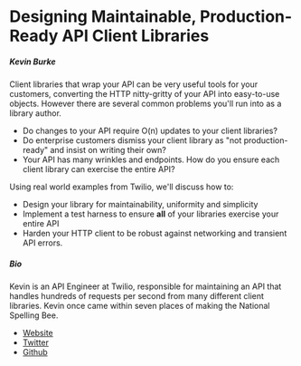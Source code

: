 # Designing Maintainable, Production-Ready API Client Libraries

##### Kevin Burke

Client libraries that wrap your API can be very useful tools for your customers,
converting the HTTP nitty-gritty of your API into easy-to-use objects. However
there are several common problems you'll run into as a library author.

- Do changes to your API require O(n) updates to your client libraries?
- Do enterprise customers dismiss your client library as "not production-ready"
and insist on writing their own?
- Your API has many wrinkles and endpoints. How do you ensure each client
library can exercise the entire API?

Using real world examples from Twilio, we'll discuss how to:

- Design your library for maintainability, uniformity and simplicity
- Implement a test harness to ensure **all** of your libraries exercise your
  entire API
- Harden your HTTP client to be robust against networking and transient API
errors.

##### Bio

Kevin is an API Engineer at Twilio, responsible for maintaining an API that
handles hundreds of requests per second from many different client libraries.
Kevin once came within seven places of making the National Spelling Bee.

* [Website][site]
* [Twitter][twitter]
* [Github][github]

[site]: http://kev.inburke.com
[twitter]: http://twitter.com/derivativeburke
[github]: http://github.com/kevinburke

